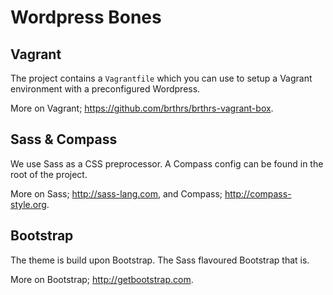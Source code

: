 # Wordpress Bones

## Vagrant
The project contains a `Vagrantfile` which you can use to setup a Vagrant environment with a preconfigured Wordpress.

More on Vagrant; https://github.com/brthrs/brthrs-vagrant-box.

## Sass & Compass
We use Sass as a CSS preprocessor. A Compass config can be found in the root of the project.

More on Sass; http://sass-lang.com, and Compass; http://compass-style.org.

## Bootstrap
The theme is build upon Bootstrap. The Sass flavoured Bootstrap that is.

More on Bootstrap; http://getbootstrap.com.
